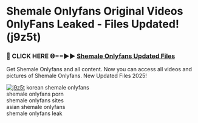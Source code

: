# Shemale Onlyfans Original Videos 0nlyFans Leaked - Files Updated! (j9z5t)

<h3>🔴 CLICK HERE 🌐==►► <a href="https://tinyurl.com/2jnfzry5" rel="nofollow">Shemale Onlyfans Updated Files</a></h3>

Get Shemale Onlyfans and all content. Now you can access all videos and pictures of Shemale Onlyfans. New Updated Files 2025!

[![j9z5t](https://i.imgur.com/GyGTBgg.gif)](https://tinyurl.com/2jnfzry5)
korean shemale onlyfans<br>
shemale onlyfans porn<br>
shemale onlyfans sites<br>
asian shemale onlyfans<br>
shemale onlyfans leak